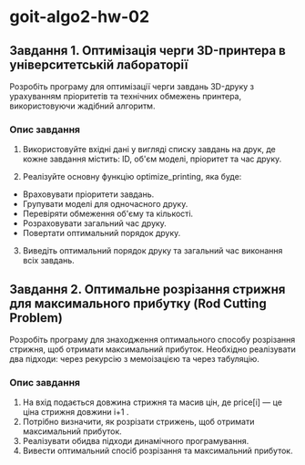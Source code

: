 # goit-algo2-hw-02
## Завдання 1. Оптимізація черги 3D-принтера в університетській лабораторії

Розробіть програму для оптимізації черги завдань 3D-друку з урахуванням пріоритетів та технічних обмежень принтера, використовуючи жадібний алгоритм.

### Опис завдання

1. Використовуйте вхідні дані у вигляді списку завдань на друк, де кожне завдання містить: ID, об'єм моделі, пріоритет та час друку.

2. Реалізуйте основну функцію optimize_printing, яка буде:

 - Враховувати пріоритети завдань.
 - Групувати моделі для одночасного друку.
 - Перевіряти обмеження об'єму та кількості.
 - Розраховувати загальний час друку.
 - Повертати оптимальний порядок друку.
3. Виведіть оптимальний порядок друку та загальний час виконання всіх завдань.

## Завдання 2. Оптимальне розрізання стрижня для максимального прибутку (Rod Cutting Problem)
Розробіть програму для знаходження оптимального способу розрізання стрижня, щоб отримати максимальний прибуток. Необхідно реалізувати два підходи: через рекурсію з мемоізацією та через табуляцію.

### Опис завдання

1. На вхід подається довжина стрижня та масив цін, де price[i] — це ціна стрижня довжини i+1 .
2. Потрібно визначити, як розрізати стрижень, щоб отримати максимальний прибуток.
3. Реалізувати обидва підходи динамічного програмування.
4. Вивести оптимальний спосіб розрізання та максимальний прибуток.
